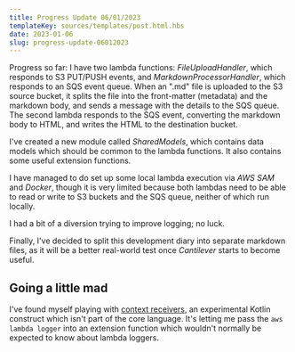 ```yaml
---
title: Progress Update 06/01/2023
templateKey: sources/templates/post.html.hbs
date: 2023-01-06
slug: progress-update-06012023
---
```

Progress so far: I have two lambda functions: *FileUploadHandler*, which responds to S3 PUT/PUSH events, and *MarkdownProcessorHandler*, which responds to an SQS event queue. When an ".md" file is uploaded to the S3 source bucket, it splits the file into the front-matter (metadata) and the markdown body, and sends a message with the details to the SQS queue. The second lambda responds to the SQS event, converting the markdown body to HTML, and writes the HTML to the destination bucket.

I've created a new module called *SharedModels*, which contains data models which should be common to the lambda functions. It also contains some useful extension functions.

I have managed to do set up some local lambda execution via _AWS SAM_ and _Docker_, though it is very limited because both lambdas need to be able to read or write to S3 buckets and the SQS queue, neither of which run locally.

I had a bit of a diversion trying to improve logging; no luck.

Finally, I've decided to split this development diary into separate markdown files, as it will be a better real-world test once *Cantilever* starts to become useful.

## Going a little mad

I've found myself playing with [context receivers](https://github.com/Kotlin/KEEP/blob/master/proposals/context-receivers.md), an experimental Kotlin construct which isn't part of the core  language. It's letting me pass the `aws lambda logger` into an extension function which wouldn't normally be expected to know about lambda loggers.
